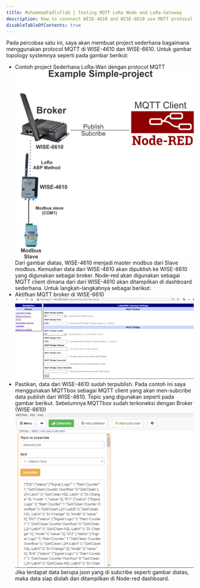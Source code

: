 ```yaml
---
title: MuhammadFadlullah | Testing MQTT LoRa Node and LoRa-Gateway
description: How to connnect WISE-4610 and WISE-6610 use MQTT protocol
disableTableOfContents: true
---
```

Pada percobaa satu ini, saya akan membuat project sederhana bagaimana menggunakan protocol MQTT di WISE-4610 dan WISE-6610. Untuk gambar topology systemnya seperti pada gambar berikut:
- Contoh project Sederhana LoRa-Wan dengan protocol MQTT
![Simple project](img/example-project.png)
Dari gambar diatas, WISE-4610 menjadi master modbus dari Slave modbus. Kemudian data dari WISE-4610 akan dipublish ke WISE-6610 yang digunakan sebagai broker. Node-red akan digunakan sebagai MQTT client dimana dari dari WISE-4610 akan ditampilkan di dashboard sederhana. Untuk langkah-langkahnya sebagai berikut:
- Aktifkan MQTT broker di WISE-6610
![Activation MQTT broker](img/broker-aktif.PNG)
- Pastikan, data dari WISE-4610 sudah terpublish. Pada contoh ini saya menggunakan MQTTbox sebagai MQTT client yang akan men-subcribe data publish dari WISE-4610. Topic yang digunakan seperti pada gambar berikut. Sebelumnya MQTTbox sudah terkoneksi dengan Broker (WISE-6610)
![MQTT box](img/MQTTbox.PNG)
Jika terdapat data berupa json yang di subcribe seperti gambar diatas, maka data siap diolah dan ditampilkan di Node-red dashboard.